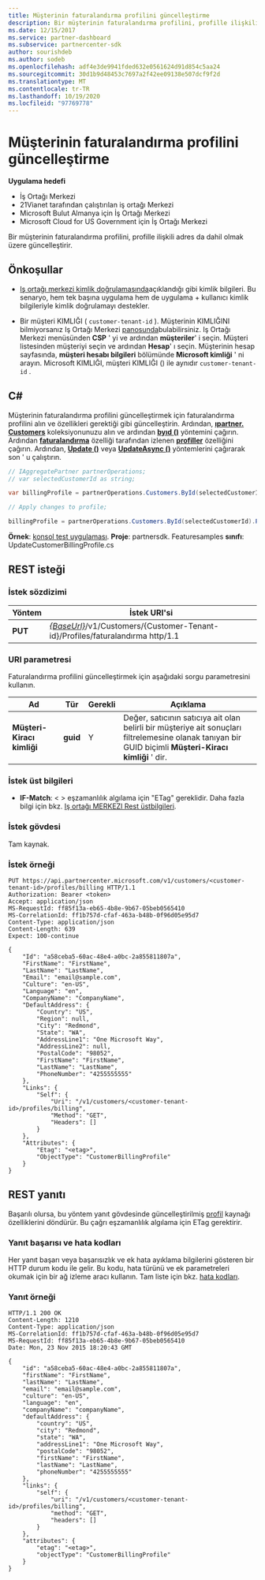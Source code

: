 ```yaml
---
title: Müşterinin faturalandırma profilini güncelleştirme
description: Bir müşterinin faturalandırma profilini, profille ilişkili adres da dahil olmak üzere güncelleştirir.
ms.date: 12/15/2017
ms.service: partner-dashboard
ms.subservice: partnercenter-sdk
author: sourishdeb
ms.author: sodeb
ms.openlocfilehash: adf4e3de9941fded632e0561624d91d854c5aa24
ms.sourcegitcommit: 30d1b9d48453c7697a2f42ee09138e507dcf9f2d
ms.translationtype: MT
ms.contentlocale: tr-TR
ms.lasthandoff: 10/19/2020
ms.locfileid: "97769778"
---
```

# <a name="update-a-customers-billing-profile"></a>Müşterinin faturalandırma profilini güncelleştirme

**Uygulama hedefi**

- İş Ortağı Merkezi
- 21Vianet tarafından çalıştırılan iş ortağı Merkezi
- Microsoft Bulut Almanya için İş Ortağı Merkezi
- Microsoft Cloud for US Government için İş Ortağı Merkezi

Bir müşterinin faturalandırma profilini, profille ilişkili adres da dahil olmak üzere güncelleştirir.

## <a name="prerequisites"></a>Önkoşullar

- [Iş ortağı merkezi kimlik doğrulamasında](partner-center-authentication.md)açıklandığı gibi kimlik bilgileri. Bu senaryo, hem tek başına uygulama hem de uygulama + kullanıcı kimlik bilgileriyle kimlik doğrulamayı destekler.

- Bir müşteri KIMLIĞI ( `customer-tenant-id` ). Müşterinin KIMLIĞINI bilmiyorsanız Iş Ortağı Merkezi [panosunda](https://partner.microsoft.com/dashboard)bulabilirsiniz. Iş Ortağı Merkezi menüsünden **CSP** ' yi ve ardından **müşteriler**' i seçin. Müşteri listesinden müşteriyi seçin ve ardından **Hesap**' ı seçin. Müşterinin hesap sayfasında, **müşteri hesabı bilgileri** bölümünde **Microsoft kimliği** ' ni arayın. Microsoft KIMLIĞI, müşteri KIMLIĞI () ile aynıdır `customer-tenant-id` .

## <a name="c"></a>C\#

Müşterinin faturalandırma profilini güncelleştirmek için faturalandırma profilini alın ve özellikleri gerektiği gibi güncelleştirin. Ardından, [**ıpartner. Customers**](/dotnet/api/microsoft.store.partnercenter.ipartner.customers) koleksiyonunuzu alın ve ardından [**byıd ()**](/dotnet/api/microsoft.store.partnercenter.customers.icustomercollection.byid) yöntemini çağırın. Ardından [**faturalandırma**](/dotnet/api/microsoft.store.partnercenter.customers.profiles.icustomerprofilecollection.billing) özelliği tarafından izlenen [**profiller**](/dotnet/api/microsoft.store.partnercenter.customers.icustomer.profiles) özelliğini çağırın. Ardından, [**Update ()**](/dotnet/api/microsoft.store.partnercenter.customers.profiles.icustomerprofile-1.update) veya [**UpdateAsync ()**](/dotnet/api/microsoft.store.partnercenter.customers.profiles.icustomerprofile-1.updateasync) yöntemlerini çağırarak son ' u çalıştırın.

``` csharp
// IAggregatePartner partnerOperations;
// var selectedCustomerId as string;

var billingProfile = partnerOperations.Customers.ById(selectedCustomerId).Profiles.Billing.Get();

// Apply changes to profile;

billingProfile = partnerOperations.Customers.ById(selectedCustomerId).Profiles.Billing.Update(billingProfile);
```

**Örnek**: [konsol test uygulaması](console-test-app.md). **Proje**: partnersdk. Featuresamples **sınıfı**: UpdateCustomerBillingProfile.cs

## <a name="rest-request"></a>REST isteği

### <a name="request-syntax"></a>İstek sözdizimi

| Yöntem  | İstek URI'si                                                                                             |
|---------|---------------------------------------------------------------------------------------------------------|
| **PUT** | [*{BaseUrl}*](partner-center-rest-urls.md)/v1/Customers/{Customer-Tenant-id}/Profiles/faturalandırma http/1.1 |

### <a name="uri-parameter"></a>URI parametresi

Faturalandırma profilini güncelleştirmek için aşağıdaki sorgu parametresini kullanın.

| Ad                   | Tür     | Gerekli | Açıklama                                                                                                                                            |
|------------------------|----------|----------|--------------------------------------------------------------------------------------------------------------------------------------------------------|
| **Müşteri-Kiracı kimliği** | **guid** | Y        | Değer, satıcının satıcıya ait olan belirli bir müşteriye ait sonuçları filtrelemesine olanak tanıyan bir GUID biçimli **Müşteri-Kiracı kimliği** ' dir. |

### <a name="request-headers"></a>İstek üst bilgileri

- **IF-Match**: &lt; &gt; eşzamanlılık algılama için "ETag" gereklidir.
Daha fazla bilgi için bkz. [Iş ortağı MERKEZI Rest üstbilgileri](headers.md).

### <a name="request-body"></a>İstek gövdesi

Tam kaynak.

### <a name="request-example"></a>İstek örneği

```http
PUT https://api.partnercenter.microsoft.com/v1/customers/<customer-tenant-id>/profiles/billing HTTP/1.1
Authorization: Bearer <token>
Accept: application/json
MS-RequestId: ff85f13a-eb65-4b8e-9b67-05beb0565410
MS-CorrelationId: ff1b757d-cfaf-463a-b48b-0f96d05e95d7
Content-Type: application/json
Content-Length: 639
Expect: 100-continue

{
    "Id": "a58ceba5-60ac-48e4-a0bc-2a855811807a",
    "FirstName": "FirstName",
    "LastName": "LastName",
    "Email": "email@sample.com",
    "Culture": "en-US",
    "Language": "en",
    "CompanyName": "CompanyName",
    "DefaultAddress": {
        "Country": "US",
        "Region": null,
        "City": "Redmond",
        "State": "WA",
        "AddressLine1": "One Microsoft Way",
        "AddressLine2": null,
        "PostalCode": "98052",
        "FirstName": "FirstName",
        "LastName": "LastName",
        "PhoneNumber": "4255555555"
    },
    "Links": {
        "Self": {
            "Uri": "/v1/customers/<customer-tenant-id>/profiles/billing",
            "Method": "GET",
            "Headers": []
        }
    },
    "Attributes": {
        "Etag": "<etag>",
        "ObjectType": "CustomerBillingProfile"
    }
}
```

## <a name="rest-response"></a>REST yanıtı

Başarılı olursa, bu yöntem yanıt gövdesinde güncelleştirilmiş [profil](profile-resources.md) kaynağı özelliklerini döndürür. Bu çağrı eşzamanlılık algılama için ETag gerektirir.

### <a name="response-success-and-error-codes"></a>Yanıt başarısı ve hata kodları

Her yanıt başarı veya başarısızlık ve ek hata ayıklama bilgilerini gösteren bir HTTP durum kodu ile gelir. Bu kodu, hata türünü ve ek parametreleri okumak için bir ağ izleme aracı kullanın. Tam liste için bkz. [hata kodları](error-codes.md).

### <a name="response-example"></a>Yanıt örneği

```http
HTTP/1.1 200 OK
Content-Length: 1210
Content-Type: application/json
MS-CorrelationId: ff1b757d-cfaf-463a-b48b-0f96d05e95d7
MS-RequestId: ff85f13a-eb65-4b8e-9b67-05beb0565410
Date: Mon, 23 Nov 2015 18:20:43 GMT

{
    "id": "a58ceba5-60ac-48e4-a0bc-2a855811807a",
    "firstName": "FirstName",
    "lastName": "LastName",
    "email": "email@sample.com",
    "culture": "en-US",
    "language": "en",
    "companyName": "companyName",
    "defaultAddress": {
        "country": "US",
        "city": "Redmond",
        "state": "WA",
        "addressLine1": "One Microsoft Way",
        "postalCode": "98052",
        "firstName": "FirstName",
        "lastName": "LastName",
        "phoneNumber": "4255555555"
    },
    "links": {
        "self": {
            "uri": "/v1/customers/<customer-tenant-id>/profiles/billing",
            "method": "GET",
            "headers": []
        }
    },
    "attributes": {
        "etag": "<etag>",
        "objectType": "CustomerBillingProfile"
    }
}
```
